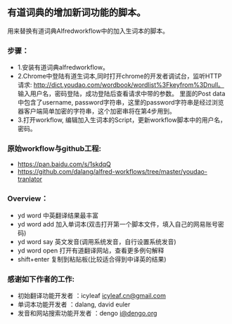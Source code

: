 ## 有道词典的增加新词功能的脚本。
用来替换有道词典Alfredworkflow中的加入生词本的脚本。

### 步骤：
*  1.安装有道词典alfredworkflow。
*  2.Chrome中登陆有道生词本,同时打开chrome的开发者调试台，监听HTTP 请求: http://dict.youdao.com/wordbook/wordlist%3Fkeyfrom%3Dnull。 输入用户名，密码登陆，成功登陆后查看请求中带的参数。
里面的Post data中包含了username, password字符串，这里的password字符串是经过浏览器客户端简单加密的字符串，这个加密串将在第4步用到。
*  3.打开workflow, 编辑加入生词本的Script，更新workflow脚本中的用户名，密码。


### 原始workflow与github工程:
*  https://pan.baidu.com/s/1skdqQ
*  https://github.com/dalang/alfred-workflows/tree/master/youdao-tranlator


### Overview：
*  yd word         中英翻译结果最丰富
*  yd word add   加入单词本(双击打开第一个脚本文件，填入自己的网易账号密码)
*  yd word say   英文发音(调用系统发音，自行设置系统发音)
*  yd word open 打开有道翻译网站，查看更多例句解释
*  shift+enter     复制到粘贴板(比较适合得到中译英的结果)


### 感谢如下作者的工作:
* 初始翻译功能开发者          ：icyleaf  <icyleaf.cn@gmail.com>
* 单词本功能开发者             ：dalang, david euler
* 发音和网站搜索功能开发者 ：dengo  <i@dengo.org>
